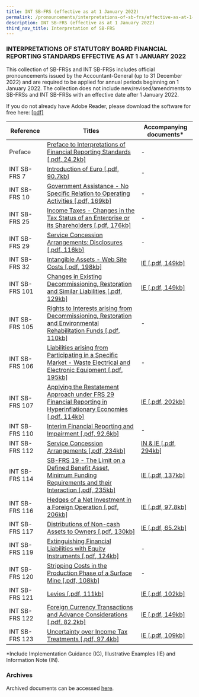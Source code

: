 ```yaml
---
title: INT SB-FRS (effective as at 1 January 2022)
permalink: /pronouncements/interpretations-of-sb-frs/effective-as-at-1-january-2022/
description: INT SB-FRS (effective as at 1 January 2022)
third_nav_title: Interpretation of SB-FRS
---
```

### INTERPRETATIONS OF STATUTORY BOARD FINANCIAL REPORTING STANDARDS EFFECTIVE AS AT 1 JANUARY 2022

  

This collection of SB-FRSs and INT SB-FRSs includes official pronouncements issued by the Accountant-General (up to 31 December 2022) and are required to be applied for annual periods beginning on 1 January 2022. The collection does not include new/revised/amendments to SB-FRSs and INT SB-FRSs with an effective date after 1 January 2022.

If you do not already have Adobe Reader, please download the software for free here: [\[pdf\]](http://www.adobe.com/products/acrobat/readstep2.html)

| Reference | Titles | Accompanying documents\* |
| -------- | -------- | -------- |
| Preface | [Preface to Interpretations of Financial Reporting Standards [.pdf, 24.2kb]](/files/Docs/Default%20Source/Int%20Sb%20Frs/Effective%20As%20At%201%20January%202022/int_sb-frs_preface.pdf) | - |
| INT SB-FRS 7 | [Introduction of Euro [.pdf, 90.7kb]](/files/Docs/Default%20Source/Int%20Sb%20Frs/Effective%20As%20At%201%20January%202022/int_sb-frs_7_(2022).pdf) | - |
| INT SB-FRS 10 | [Government Assistance - No Specific Relation to Operating Activities [.pdf, 169kb]](/files/Docs/Default%20Source/Int%20Sb%20Frs/Effective%20As%20At%201%20January%202022/int_sb-frs_10_(2022).pdf) | - |
| INT SB-FRS 25 | [Income Taxes - Changes in the Tax Status of an Enterprise or its Shareholders [.pdf, 176kb]](/files/Docs/Default%20Source/Int%20Sb%20Frs/Effective%20As%20At%201%20January%202022/int_sb-frs_25_(2022).pdf) | - |
| INT SB-FRS 29 | [Service Concession Arrangements: Disclosures [.pdf, 116kb]](/files/Docs/Default%20Source/Int%20Sb%20Frs/Effective%20As%20At%201%20January%202022/int_sb-frs_29_(2022).pdf) | - |
| INT SB-FRS 32 | [Intangible Assets - Web Site Costs [.pdf, 198kb]](/files/Docs/Default%20Source/Int%20Sb%20Frs/Effective%20As%20At%201%20January%202022/int_sb-frs_32_(2022).pdf) | [IE [.pdf, 149kb]](/files/Docs/Default%20Source/Int%20Sb%20Frs/Effective%20As%20At%201%20January%202022/int_sb-frs_32_ie_(2022).pdf) |
| INT SB-FRS 101 | [Changes in Existing Decommissioning, Restoration and Similar Liabilities [.pdf, 129kb]](/files/Docs/Default%20Source/Int%20Sb%20Frs/Effective%20As%20At%201%20January%202022/int_sb-frs_101_(2022).pdf) | [IE [.pdf, 149kb]](/files/Docs/Default%20Source/Int%20Sb%20Frs/Effective%20As%20At%201%20January%202022/int_sb-frs_101_ie_(2022).pdf) |
| INT SB-FRS 105 | [Rights to Interests arising from Decommissioning, Restoration and Environmental Rehabilitation Funds [.pdf, 110kb]](/files/Docs/Default%20Source/Int%20Sb%20Frs/Effective%20As%20At%201%20January%202022/int_sb-frs_105_(2022).pdf) | - |
| INT SB-FRS 106 | [Liabilities arising from Participating in a Specific Market - Waste Electrical and Electronic Equipment [.pdf, 195kb]](/files/Docs/Default%20Source/Int%20Sb%20Frs/Effective%20As%20At%201%20January%202022/int_sb-frs_106_(2022).pdf) | - |
| INT SB-FRS 107 | [Applying the Restatement Approach under FRS 29 Financial Reporting in Hyperinflationary Economies [.pdf, 114kb]](/files/Docs/Default%20Source/Int%20Sb%20Frs/Effective%20As%20At%201%20January%202022/int_sb-frs_107_(2022).pdf) | [IE [.pdf, 202kb]](/files/Docs/Default%20Source/Int%20Sb%20Frs/Effective%20As%20At%201%20January%202022/int_sb-frs_107_ie_(2022).pdf) |
| INT SB-FRS 110 | [Interim Financial Reporting and Impairment [.pdf, 92.6kb]](/files/Docs/Default%20Source/Int%20Sb%20Frs/Effective%20As%20At%201%20January%202022/sb-frs_110_(2022).pdf) | - |
| INT SB-FRS 112 | [Service Concession Arrangements [.pdf, 234kb]](/files/Docs/Default%20Source/Int%20Sb%20Frs/Effective%20As%20At%201%20January%202022/int_sb-frs_112_(2022).pdf) | [IN & IE [.pdf, 294kb]](/files/Docs/Default%20Source/Int%20Sb%20Frs/Effective%20As%20At%201%20January%202022/int_sb-frs_112_in_ie_(2022).pdf) |
| INT SB-FRS 114 | [SB-FRS 19 - The Limit on a Defined Benefit Asset, Minimum Funding Requirements and their Interaction [.pdf, 235kb]](/files/Docs/Default%20Source/Int%20Sb%20Frs/Effective%20As%20At%201%20January%202022/int_sb-frs_114_(2022).pdf) | [IE [.pdf, 137kb]](/files/Docs/Default%20Source/Int%20Sb%20Frs/Effective%20As%20At%201%20January%202022/int_sb-frs_114_ie_(2022).pdf) |
| INT SB-FRS 116 | [Hedges of a Net Investment in a Foreign Operation [.pdf, 206kb]](/files/Docs/Default%20Source/Int%20Sb%20Frs/Effective%20As%20At%201%20January%202022/int_sb-frs_116_(2022).pdf) | [IE [.pdf, 97.8kb]](/files/Docs/Default%20Source/Int%20Sb%20Frs/Effective%20As%20At%201%20January%202022/int_sb-frs_116_ie_(2022).pdf) |
| INT SB-FRS 117 | [Distributions of Non-cash Assets to Owners [.pdf, 130kb]](/files/Docs/Default%20Source/Int%20Sb%20Frs/Effective%20As%20At%201%20January%202022/int_sb-frs_117_(2022).pdf) | [IE [.pdf, 65.2kb]](/files/Docs/Default%20Source/Int%20Sb%20Frs/Effective%20As%20At%201%20January%202022/int_sb-frs_117_ie_(2022).pdf) |
| INT SB-FRS 119 | [Extinguishing Financial Liabilities with Equity Instruments [.pdf, 124kb]](/files/Docs/Default%20Source/Int%20Sb%20Frs/Effective%20As%20At%201%20January%202022/int_sb-frs_119_(2022).pdf) | - |
| INT SB-FRS 120 | [Stripping Costs in the Production Phase of a Surface Mine [.pdf, 108kb]](/files/Docs/Default%20Source/Int%20Sb%20Frs/Effective%20As%20At%201%20January%202022/int_sb-frs_120_(2022).pdf) | - |
| INT SB-FRS 121 | [Levies [.pdf, 111kb]](/files/Docs/Default%20Source/Int%20Sb%20Frs/Effective%20As%20At%201%20January%202022/int_sb-frs_121_(2022).pdf) | [IE [.pdf, 102kb]](/files/Docs/Default%20Source/Int%20Sb%20Frs/Effective%20As%20At%201%20January%202022/int_sb-frs_121_ie_(2022).pdf) |
| INT SB-FRS 122 | [Foreign Currency Transactions and Advance Considerations [.pdf, 82.2kb]](/files/Docs/Default%20Source/Int%20Sb%20Frs/Effective%20As%20At%201%20January%202022/int_sb-frs_122_(2022).pdf) | [IE [.pdf, 149kb]](/files/Docs/Default%20Source/Int%20Sb%20Frs/Effective%20As%20At%201%20January%202022/int_sb-frs_122_ie_(2022).pdf) |
| INT SB-FRS 123 | [Uncertainty over Income Tax Treatments [.pdf, 97.4kb]](/files/Docs/Default%20Source/Int%20Sb%20Frs/Effective%20As%20At%201%20January%202022/int_sb-frs_123_(2022).pdf) | [IE [.pdf, 109kb]](/files/Docs/Default%20Source/Int%20Sb%20Frs/Effective%20As%20At%201%20January%202022/int_sb-frs_123_ie_(2022).pdf) |

\*Include Implementation Guidance (IG), Illustrative Examples (IE) and Information Note (IN).
### Archives 
Archived documents can be accessed [here](/pronouncements/interpretations-of-sb-frs/archives/).